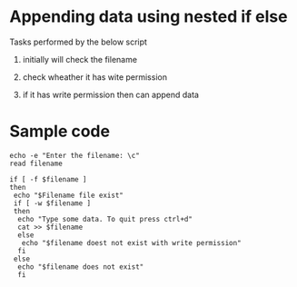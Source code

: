 # Appending data using nested if else

Tasks performed by the below script

1. initially will check the filename 

2. check wheather it has wite permission

3. if it has write permission then can append data 

# Sample code 
```
echo -e "Enter the filename: \c"
read filename

if [ -f $filename ]
then 
 echo "$Filename file exist"
 if [ -w $filename ]
 then  
  echo "Type some data. To quit press ctrl+d"
  cat >> $filename
  else
   echo "$filename doest not exist with write permission"
  fi
 else
  echo "$filename does not exist"
  fi 
```
